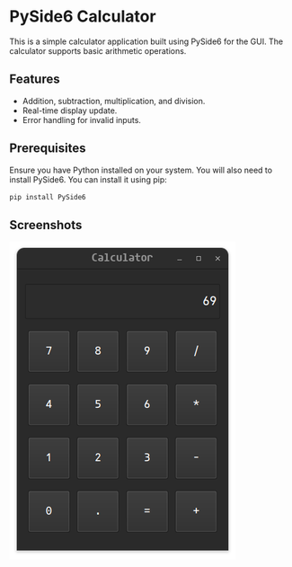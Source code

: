 # PySide6 Calculator

This is a simple calculator application built using PySide6 for the GUI. The calculator supports basic arithmetic operations.

## Features

- Addition, subtraction, multiplication, and division.
- Real-time display update.
- Error handling for invalid inputs.

## Prerequisites

Ensure you have Python installed on your system. You will also need to install PySide6. You can install it using pip:

```bash
pip install PySide6
```

## Screenshots

![project preview image1](./screenshots/image.png)
